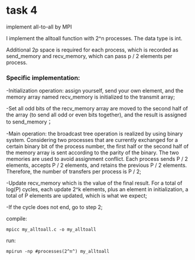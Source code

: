 # task 4

implement all-to-all by MPI

I implement the alltoall function with 2^n processes. The data type is int.

Additional 2p space is required for each process, which is recorded as send_memory and recv_memory, which can pass p / 2 elements per process.

### **Specific implementation:**

-Initialization operation: assign yourself, send your own element, and the memory array named recv_memory is initialized to the transmit array;

-Set all odd bits of the recv_memory array are moved to the second half of the array (to send all odd or even bits together), and the result is assigned to send_memory；

-Main operation: the broadcast tree operation is realized by using binary system. Considering two processes that are currently exchanged for a certain binary bit of the process number, the first half or the second half of the memory array is sent according to the parity of the binary. The two memories are used to avoid assignment conflict. Each process sends P / 2 elements, accepts P / 2 elements, and retains the previous P / 2 elements. Therefore, the number of transfers per process is P / 2;

-Update recv_memory which is the value of the final result. For a total of log(P) cycles, each update 2^k elements, plus an element in initialization, a total of P elements are updated, which is what we expect;

-If the cycle does not end, go to step 2;

compile:

`mpicc my_alltoall.c -o my_alltoall`

run:

`mpirun -np #processes(2^n^) my_alltoall`


